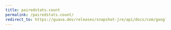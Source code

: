 ```yaml
---
title: pairedstats.count
permalink: /pairedstats.count/
redirect_to: https://guava.dev/releases/snapshot-jre/api/docs/com/google/common/math/PairedStats.html#count--
---
```

